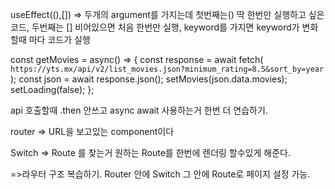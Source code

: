 useEffect((),[]) => 두개의 argument를 가지는데 첫번째는() 딱 한번만 실행하고 싶은 코드, 
두번째는 [] 비어있으면 처음 한번만 실행, keyword를 가지면 keyword가 변화할때 마다 코드가 실행 

const getMovies = async() => {
    const response = await fetch(
        `https://yts.mx/api/v2/list_movies.json?minimum_rating=8.5&sort_by=year`
        );
        const json = await response.json();
        setMovies(json.data.movies);
        setLoading(false);
    };

api 호출할때 .then 안쓰고 async await 사용하는거 한번 더 연습하기.

router => URL을 보고있는 component이다

Switch => Route 를 찾는거 원하는 Route를 한번에 렌더링 할수있게 해준다.

<Router>
      <Switch>
        <Route path="/movie">
          <Detail />
        </Route>
        <Route path="/">
          <Home />
        </Route>
      </Switch>
    </Router>

=>라우터 구조 복습하기. Router 안에 Switch 그 안에 Route로 페이지 설정 가능.